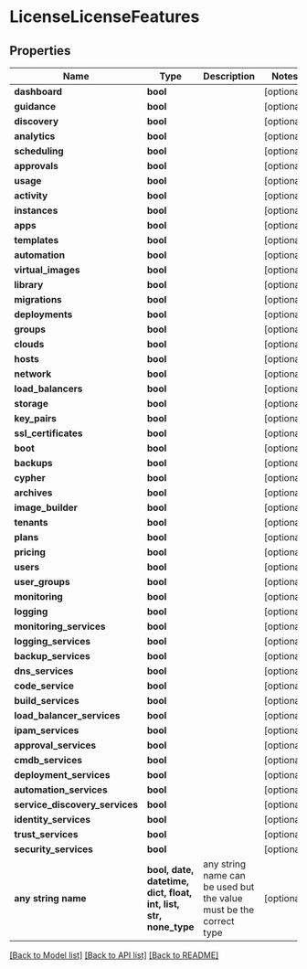 # LicenseLicenseFeatures


## Properties
Name | Type | Description | Notes
------------ | ------------- | ------------- | -------------
**dashboard** | **bool** |  | [optional] 
**guidance** | **bool** |  | [optional] 
**discovery** | **bool** |  | [optional] 
**analytics** | **bool** |  | [optional] 
**scheduling** | **bool** |  | [optional] 
**approvals** | **bool** |  | [optional] 
**usage** | **bool** |  | [optional] 
**activity** | **bool** |  | [optional] 
**instances** | **bool** |  | [optional] 
**apps** | **bool** |  | [optional] 
**templates** | **bool** |  | [optional] 
**automation** | **bool** |  | [optional] 
**virtual_images** | **bool** |  | [optional] 
**library** | **bool** |  | [optional] 
**migrations** | **bool** |  | [optional] 
**deployments** | **bool** |  | [optional] 
**groups** | **bool** |  | [optional] 
**clouds** | **bool** |  | [optional] 
**hosts** | **bool** |  | [optional] 
**network** | **bool** |  | [optional] 
**load_balancers** | **bool** |  | [optional] 
**storage** | **bool** |  | [optional] 
**key_pairs** | **bool** |  | [optional] 
**ssl_certificates** | **bool** |  | [optional] 
**boot** | **bool** |  | [optional] 
**backups** | **bool** |  | [optional] 
**cypher** | **bool** |  | [optional] 
**archives** | **bool** |  | [optional] 
**image_builder** | **bool** |  | [optional] 
**tenants** | **bool** |  | [optional] 
**plans** | **bool** |  | [optional] 
**pricing** | **bool** |  | [optional] 
**users** | **bool** |  | [optional] 
**user_groups** | **bool** |  | [optional] 
**monitoring** | **bool** |  | [optional] 
**logging** | **bool** |  | [optional] 
**monitoring_services** | **bool** |  | [optional] 
**logging_services** | **bool** |  | [optional] 
**backup_services** | **bool** |  | [optional] 
**dns_services** | **bool** |  | [optional] 
**code_service** | **bool** |  | [optional] 
**build_services** | **bool** |  | [optional] 
**load_balancer_services** | **bool** |  | [optional] 
**ipam_services** | **bool** |  | [optional] 
**approval_services** | **bool** |  | [optional] 
**cmdb_services** | **bool** |  | [optional] 
**deployment_services** | **bool** |  | [optional] 
**automation_services** | **bool** |  | [optional] 
**service_discovery_services** | **bool** |  | [optional] 
**identity_services** | **bool** |  | [optional] 
**trust_services** | **bool** |  | [optional] 
**security_services** | **bool** |  | [optional] 
**any string name** | **bool, date, datetime, dict, float, int, list, str, none_type** | any string name can be used but the value must be the correct type | [optional]

[[Back to Model list]](../README.md#documentation-for-models) [[Back to API list]](../README.md#documentation-for-api-endpoints) [[Back to README]](../README.md)


